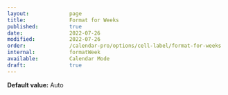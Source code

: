 ```yaml
---
layout:             page
title:              Format for Weeks
published:          true
date:               2022-07-26
modified:           2022-07-26
order:              /calendar-pro/options/cell-label/format-for-weeks
internal:           formatWeek
available:          Calendar Mode
draft:              true
---
```

**Default value:** Auto
